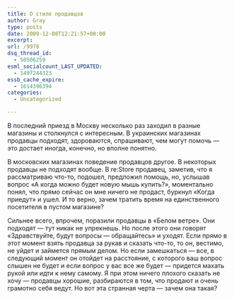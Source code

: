 ```yaml
---
title: О стиле продавцов
author: Gray
type: posts
date: 2009-12-08T12:21:57+00:00
excerpt:
url: /9978
dsq_thread_id:
  - 50506259
esml_socialcount_LAST_UPDATED:
  - 1497244323
essb_cache_expire:
  - 1614396394
categories:
  - Uncategorized

---
```








В последний приезд в Москву несколько раз заходил в разные магазины и столкнулся с интересным. В украинских магазинах продавцы подходят, здороваются, спрашивают, чем могут помочь &#8212; это достает иногда, конечно, но вполне понятно.

В московских магазинах поведение продавцов другое. В некоторых продавцы не подходят вообще. В re:Store продавец, заметив, что я рассматриваю что-то, подошел, предложил помощь, но, услышав вопрос &#171;А когда можно будет новую мышь купить?&#187;, моментально понял, что прямо сейчас он мне ничего не продаст, буркнул &#171;Когда приедут&#187; и ушел. И то верно, зачем тратить время на единственного посетителя в пустом магазине?

Сильнее всего, впрочем, поразили продавцы в &#171;Белом ветре&#187;. Они подходят &#8212; тут никак не упрекнешь. Но после этого они говорят &#171;Здравствуйте, будут вопросы &#8212; обращайтесь&#187; и уходят. Если прямо в этот момент взять продавца за рукав и сказать что-то, то он, вестимо, не уйдет и займется прямым делом. Но если замешкаться &#8212; все, в следующий момент он отойдет на расстояние, с которого ваш вопрос слышен не будет и если вопрос у вас все же будет &#8212; придется махать рукой или идти к нему самому. Я при этом ничего плохого сказать не хочу &#8212; продавцы хорошие, разбираются в том, что продают и очень грамотно себя ведут. Но вот эта странная черта &#8212; зачем она такая?